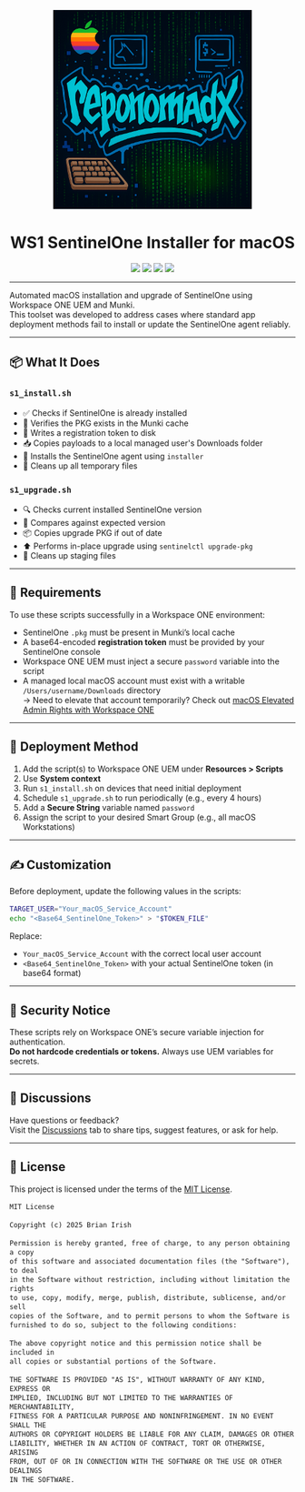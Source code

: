 <p align="center">
  <img src="https://raw.githubusercontent.com/reponomadx/ws1-sentinelone-installer/main/reponomadx-logo.jpg" alt="reponomadx logo" width="350"/>
</p>

<h1 align="center">WS1 SentinelOne Installer for macOS</h1>

<p align="center">
  <img src="https://img.shields.io/badge/Platform-macOS-black?logo=apple&logoColor=white" />
  <img src="https://img.shields.io/badge/MDM-WorkspaceONE-blue?logo=vmware" />
  <img src="https://img.shields.io/badge/Deployment-SentinelOne-purple" />
  <img src="https://img.shields.io/badge/License-MIT-brightgreen" />
</p>

---

Automated macOS installation and upgrade of SentinelOne using Workspace ONE UEM and Munki.  
This toolset was developed to address cases where standard app deployment methods fail to install or update the SentinelOne agent reliably.

---

## 📦 What It Does

### `s1_install.sh`
- ✅ Checks if SentinelOne is already installed  
- 📁 Verifies the PKG exists in the Munki cache  
- 🔐 Writes a registration token to disk  
- 📥 Copies payloads to a local managed user's Downloads folder  
- 🚀 Installs the SentinelOne agent using `installer`  
- 🧹 Cleans up all temporary files  

### `s1_upgrade.sh`
- 🔍 Checks current installed SentinelOne version  
- 🔁 Compares against expected version  
- 📦 Copies upgrade PKG if out of date  
- ⬆️ Performs in-place upgrade using `sentinelctl upgrade-pkg`  
- 🧹 Cleans up staging files  

---

## 🧰 Requirements

To use these scripts successfully in a Workspace ONE environment:

- SentinelOne `.pkg` must be present in Munki’s local cache  
- A base64-encoded **registration token** must be provided by your SentinelOne console  
- Workspace ONE UEM must inject a secure `password` variable into the script  
- A managed local macOS account must exist with a writable `/Users/username/Downloads` directory  
  → Need to elevate that account temporarily? Check out [macOS Elevated Admin Rights with Workspace ONE](https://github.com/reponomadx/macos-elevated-admin-ws1)

---

## 🚀 Deployment Method

1. Add the script(s) to Workspace ONE UEM under **Resources > Scripts**  
2. Use **System context**  
3. Run `s1_install.sh` on devices that need initial deployment  
4. Schedule `s1_upgrade.sh` to run periodically (e.g., every 4 hours)  
5. Add a **Secure String** variable named `password`  
6. Assign the script to your desired Smart Group (e.g., all macOS Workstations)

---

## ✍️ Customization

Before deployment, update the following values in the scripts:

```bash
TARGET_USER="Your_macOS_Service_Account"
echo "<Base64_SentinelOne_Token>" > "$TOKEN_FILE"
```

Replace:
- `Your_macOS_Service_Account` with the correct local user account  
- `<Base64_SentinelOne_Token>` with your actual SentinelOne token (in base64 format)

---

## 🛑 Security Notice

These scripts rely on Workspace ONE’s secure variable injection for authentication.  
**Do not hardcode credentials or tokens.** Always use UEM variables for secrets.

---

## 💬 Discussions

Have questions or feedback?  
Visit the [Discussions](../../discussions) tab to share tips, suggest features, or ask for help.

---

## 📄 License

This project is licensed under the terms of the [MIT License](LICENSE).

```
MIT License

Copyright (c) 2025 Brian Irish

Permission is hereby granted, free of charge, to any person obtaining a copy
of this software and associated documentation files (the "Software"), to deal
in the Software without restriction, including without limitation the rights  
to use, copy, modify, merge, publish, distribute, sublicense, and/or sell  
copies of the Software, and to permit persons to whom the Software is  
furnished to do so, subject to the following conditions:

The above copyright notice and this permission notice shall be included in  
all copies or substantial portions of the Software.

THE SOFTWARE IS PROVIDED "AS IS", WITHOUT WARRANTY OF ANY KIND, EXPRESS OR  
IMPLIED, INCLUDING BUT NOT LIMITED TO THE WARRANTIES OF MERCHANTABILITY,  
FITNESS FOR A PARTICULAR PURPOSE AND NONINFRINGEMENT. IN NO EVENT SHALL THE  
AUTHORS OR COPYRIGHT HOLDERS BE LIABLE FOR ANY CLAIM, DAMAGES OR OTHER  
LIABILITY, WHETHER IN AN ACTION OF CONTRACT, TORT OR OTHERWISE, ARISING  
FROM, OUT OF OR IN CONNECTION WITH THE SOFTWARE OR THE USE OR OTHER DEALINGS  
IN THE SOFTWARE.
```

